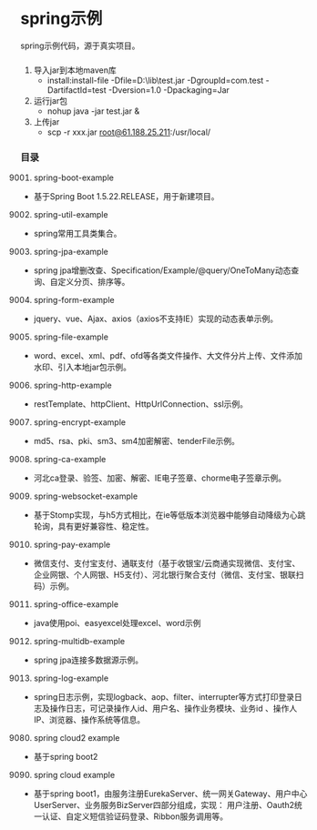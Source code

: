# spring示例
spring示例代码，源于真实项目。

### 
1. 导入jar到本地maven库
   * install:install-file -Dfile=D:\lib\test.jar -DgroupId=com.test -DartifactId=test -Dversion=1.0 -Dpackaging=Jar
2. 运行jar包
   * nohup java -jar test.jar &
3. 上传jar
   * scp -r xxx.jar root@61.188.25.211:/usr/local/

### 目录
9001. spring-boot-example
   * 基于Spring Boot 1.5.22.RELEASE，用于新建项目。
9002. spring-util-example
   * spring常用工具类集合。 
9003. spring-jpa-example
   * spring jpa增删改查、Specification/Example/@query/OneToMany动态查询、自定义分页、排序等。
9004. spring-form-example
   * jquery、vue、Ajax、axios（axios不支持IE）实现的动态表单示例。
9005. spring-file-example
   * word、excel、xml、pdf、ofd等各类文件操作、大文件分片上传、文件添加水印、引入本地jar包示例。
9006. spring-http-example
   * restTemplate、httpClient、HttpUrlConnection、ssl示例。
9007. spring-encrypt-example
   * md5、rsa、pki、sm3、sm4加密解密、tenderFile示例。
9008. spring-ca-example
   * 河北ca登录、验签、加密、解密、IE电子签章、chorme电子签章示例。
9009. spring-websocket-example
   * 基于Stomp实现，与h5方式相比，在ie等低版本浏览器中能够自动降级为心跳轮询，具有更好兼容性、稳定性。
9010. spring-pay-example
   * 微信支付、支付宝支付、通联支付（基于收银宝/云商通实现微信、支付宝、企业网银、个人网银、H5支付）、河北银行聚合支付（微信、支付宝、银联扫码）示例。
9011. spring-office-example
   * java使用poi、easyexcel处理excel、word示例
9012. spring-multidb-example
   * spring jpa连接多数据源示例。
9013. spring-log-example
* spring日志示例，实现logback、aop、filter、interrupter等方式打印登录日志及操作日志，可记录操作人id、用户名、操作业务模块、业务id
  、操作人IP、浏览器、操作系统等信息。


9080. spring cloud2 example
   * 基于spring boot2

9090. spring cloud example
   * 基于spring boot1，由服务注册EurekaServer、统一网关Gateway、用户中心UserServer、业务服务BizServer四部分组成，实现：
用户注册、Oauth2统一认证、自定义短信验证码登录、Ribbon服务调用等。